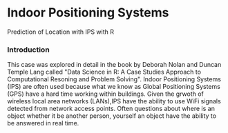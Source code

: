 # Indoor Positioning Systems
Prediction of Location with IPS with R

### Introduction
This case was explored in detail in the book by Deborah Nolan and Duncan Temple Lang called "Data Science in R: A Case Studies Approach to Computational Resoning and Problem Solving". Indoor Positioning Systems (IPS) are often used because what we know as Global Positioning Systems (GPS) have a hard time working within buildings. Given the grwoth of wireless local area networks (LANs),IPS have the ability to use WiFi signals detected from network access points. Often questions about where is an object whether it be another person, yourself an object have the ability to be answered in real time.
